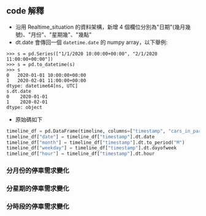 ## code 解釋
- 沿用 Realtime_situation 的資料架構，新增 4 個欄位分別為"日期"(幾月幾號)、"月份"、"星期幾"、"幾點"
- dt.date 會傳回一個 ```datetime.date``` 的 numpy array，以下舉例:
```
>>> s = pd.Series(["1/1/2020 10:00:00+00:00", "2/1/2020 11:00:00+00:00"])
>>> s = pd.to_datetime(s)
>>> s
0   2020-01-01 10:00:00+00:00
1   2020-02-01 11:00:00+00:00
dtype: datetime64[ns, UTC]
s.dt.date
0    2020-01-01
1    2020-02-01
dtype: object
```
- 原始碼如下
```python
timeline_df = pd.DataFrame(timeline, columns=["timestamp", "cars_in_parking"])
timeline_df["date"] = timeline_df["timestamp"].dt.date                  # 日期
timeline_df["month"] = timeline_df["timestamp"].dt.to_period("M")       # 月份
timeline_df["weekday"] = timeline_df["timestamp"].dt.dayofweek          # 星期幾 (0=一, 6=日)
timeline_df["hour"] = timeline_df["timestamp"].dt.hour                  # 小時
```

### 分月份的停車需求變化
### 分星期的停車需求變化
### 分時段的停車需求變化